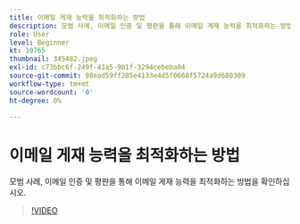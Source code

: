 ```yaml
---
title: 이메일 게재 능력을 최적화하는 방법
description: 모범 사례, 이메일 인증 및 평판을 통해 이메일 게재 능력을 최적화하는 방법을 확인하십시오.
role: User
level: Beginner
kt: 10765
thumbnail: 345482.jpeg
exl-id: c73bbc6f-249f-41a5-9b1f-3294cebeba04
source-git-commit: 98ead59ff285e4133e4d5f0668f5724a9d680309
workflow-type: tm+mt
source-wordcount: '0'
ht-degree: 0%

---
```


# 이메일 게재 능력을 최적화하는 방법

모범 사례, 이메일 인증 및 평판을 통해 이메일 게재 능력을 최적화하는 방법을 확인하십시오.

>[!VIDEO](https://video.tv.adobe.com/v/345482/?quality=12&learn=on)
